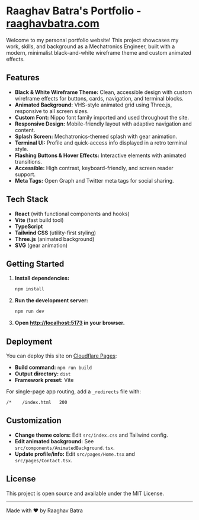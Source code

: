 # Raaghav Batra's Portfolio - [raaghavbatra.com](https://raaghavbatra.com)

Welcome to my personal portfolio website! This project showcases my work, skills, and background as a Mechatronics Engineer, built with a modern, minimalist black-and-white wireframe theme and custom animated effects.

## Features

- **Black & White Wireframe Theme:** Clean, accessible design with custom wireframe effects for buttons, cards, navigation, and terminal blocks.
- **Animated Background:** VHS-style animated grid using Three.js, responsive to all screen sizes.
- **Custom Font:** Nippo font family imported and used throughout the site.
- **Responsive Design:** Mobile-friendly layout with adaptive navigation and content.
- **Splash Screen:** Mechatronics-themed splash with gear animation.
- **Terminal UI:** Profile and quick-access info displayed in a retro terminal style.
- **Flashing Buttons & Hover Effects:** Interactive elements with animated transitions.
- **Accessible:** High contrast, keyboard-friendly, and screen reader support.
- **Meta Tags:** Open Graph and Twitter meta tags for social sharing.

## Tech Stack

- **React** (with functional components and hooks)
- **Vite** (fast build tool)
- **TypeScript**
- **Tailwind CSS** (utility-first styling)
- **Three.js** (animated background)
- **SVG** (gear animation)

## Getting Started

1. **Install dependencies:**
   ```sh
   npm install
   ```
2. **Run the development server:**
   ```sh
   npm run dev
   ```
3. **Open [http://localhost:5173](http://localhost:5173) in your browser.**

## Deployment

You can deploy this site on [Cloudflare Pages](https://pages.cloudflare.com/):

- **Build command:** `npm run build`
- **Output directory:** `dist`
- **Framework preset:** Vite

For single-page app routing, add a `_redirects` file with:
```
/*    /index.html   200
```

## Customization

- **Change theme colors:** Edit `src/index.css` and Tailwind config.
- **Edit animated background:** See `src/components/AnimatedBackground.tsx`.
- **Update profile/info:** Edit `src/pages/Home.tsx` and `src/pages/Contact.tsx`.

## License

This project is open source and available under the MIT License.

---

Made with ❤️ by Raaghav Batra
